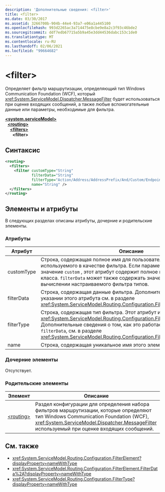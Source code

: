 ```yaml
---
description: 'Дополнительные сведения: <filter>'
title: <filter>
ms.date: 03/30/2017
ms.assetid: 3266700b-904b-44e4-93a7-e06a1a445100
ms.openlocfilehash: 993d2265ac3a714475e8cbe9e8a2c3f93c46bde2
ms.sourcegitcommit: ddf7edb67715a5b9a45e3dd44536dabc153c1de0
ms.translationtype: MT
ms.contentlocale: ru-RU
ms.lasthandoff: 02/06/2021
ms.locfileid: "99664682"
---
```

# \<filter>

Определяет фильтр маршрутизации, определяющий тип Windows Communication Foundation (WCF), который <xref:System.ServiceModel.Dispatcher.MessageFilter> будет использоваться при оценке входящих сообщений, а также любые вспомогательные данные или параметры, необходимые для фильтра.

[**\<system.serviceModel>**](system-servicemodel.md)\
&nbsp;&nbsp;[**\<routing>**](routing.md)\
&nbsp;&nbsp;&nbsp;&nbsp;[**\<filters>**](filters-of-routing.md)\
&nbsp;&nbsp;&nbsp;&nbsp;&nbsp;&nbsp;**\<filter>**  
  
## <a name="syntax"></a>Синтаксис  
  
```xml  
<routing>
  <filters>
    <filter customType="String"
            filterData="String"
            filterType="Action/Address/AddressPrefix/And/Custom/Endpoint/MatchAll/XPath"
            name="String" />
  </filters>
</routing>
```  
  
## <a name="attributes-and-elements"></a>Элементы и атрибуты

В следующих разделах описаны атрибуты, дочерние и родительские элементы.

### <a name="attributes"></a>Атрибуты

| Атрибут  | Описание |
| ---------- | ----------- |
| customType | Строка, содержащая полное имя для пользовательского типа, используемого в качестве фильтра. Если параметр `filterType` имеет значение `custom` , этот атрибут содержит полное имя типа создаваемого класса.  `filterData` может также содержать значения, используемые при вычислении настраиваемого фильтра типов. |
| filterData | Строка, содержащая данные фильтра. Дополнительные сведения об указании этого атрибута см. в разделе <xref:System.ServiceModel.Routing.Configuration.FilterElement.FilterData%2A>. |
| filterType | Строка, содержащая тип фильтра. Этот атрибут имеет тип <xref:System.ServiceModel.Routing.Configuration.FilterType>.  Дополнительные сведения о том, как это работает с атрибутом `filterData`, см. в разделе <xref:System.ServiceModel.Routing.Configuration.FilterElement.FilterData%2A>. |
| name       | Строка, содержащая уникальное имя этого элемента фильтра. |

### <a name="child-elements"></a>Дочерние элементы

Отсутствует.

### <a name="parent-elements"></a>Родительские элементы

| Элемент | Описание |
| ------- | ----------- |
| [\<routing>](routing.md) | Раздел конфигурации для определения набора фильтров маршрутизации, которые определяют тип Windows Communication Foundation (WCF), <xref:System.ServiceModel.Dispatcher.MessageFilter> используемый при оценке входящих сообщений. |

## <a name="see-also"></a>См. также

- <xref:System.ServiceModel.Routing.Configuration.FilterElement?displayProperty=nameWithType>
- <xref:System.ServiceModel.Routing.Configuration.FilterElement.FilterData%2A?displayProperty=nameWithType>
- <xref:System.ServiceModel.Routing.Configuration.FilterType?displayProperty=nameWithType>
